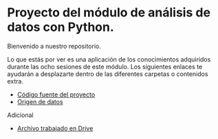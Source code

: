 # Proyecto del módulo de análisis de datos con Python.

Bienvenido a nuestro repositorio.

Lo que estás por ver es una aplicación de los conocimientos adquiridos durante las ocho sesiones de este módulo. Los siguientes enlaces te ayudarán a desplazarte dentro de las diferentes carpetas o contenidos extra. 

- [Código fuente del proyecto](https://github.com/CrisTafRos/Proyecto_DSPython_Eq6/blob/main/Proyecto_Python.ipynb)
- [Origen de datos](https://github.com/CrisTafRos/Proyecto_DSPython_Eq6/blob/main/tenencias_autos.csv)

Adicional
- [Archivo trabajado en Drive](https://docs.google.com/document/d/1bTnTpAD0tzRf8qelEwlP2biZn-JswNlvvA6zrzlr5M0/edit#)
